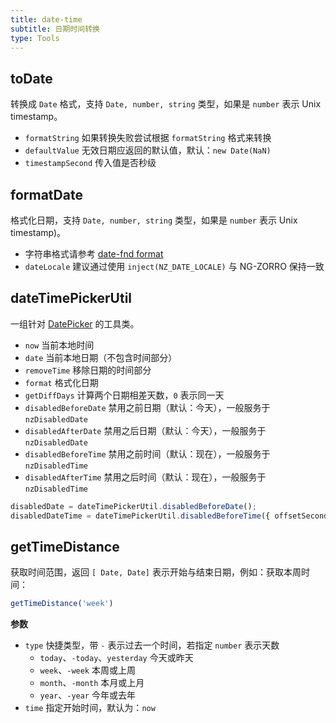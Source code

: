 ```yaml
---
title: date-time
subtitle: 日期时间转换
type: Tools
---
```


## toDate

转换成 `Date` 格式，支持 `Date, number, string` 类型，如果是 `number` 表示 Unix timestamp。

* `formatString` 如果转换失败尝试根据 `formatString` 格式来转换
* `defaultValue` 无效日期应返回的默认值，默认：`new Date(NaN)`
* `timestampSecond` 传入值是否秒级

## formatDate

格式化日期，支持 `Date, number, string` 类型，如果是 `number` 表示 Unix timestamp)。

* 字符串格式请参考 [date-fnd format](https://date-fns.org/v2.30.0/docs/format)
* `dateLocale` 建议通过使用 `inject(NZ_DATE_LOCALE)` 与 NG-ZORRO 保持一致

## dateTimePickerUtil

一组针对 [DatePicker](https://ng.ant.design/components/date-picker/en) 的工具类。

- `now` 当前本地时间
- `date` 当前本地日期（不包含时间部分）
- `removeTime` 移除日期的时间部分
- `format` 格式化日期
- `getDiffDays` 计算两个日期相差天数，`0` 表示同一天
- `disabledBeforeDate` 禁用之前日期（默认：今天），一般服务于 `nzDisabledDate`
- `disabledAfterDate` 禁用之后日期（默认：今天），一般服务于 `nzDisabledDate`
- `disabledBeforeTime` 禁用之前时间（默认：现在），一般服务于 `nzDisabledTime`
- `disabledAfterTime` 禁用之后时间（默认：现在），一般服务于 `nzDisabledTime`

```ts
disabledDate = dateTimePickerUtil.disabledBeforeDate();
disabledDateTime = dateTimePickerUtil.disabledBeforeTime({ offsetSeconds: 60 * 5 });
```

## getTimeDistance

获取时间范围，返回 `[ Date, Date]` 表示开始与结束日期，例如：获取本周时间：

```ts
getTimeDistance('week')
```

**参数**

- `type` 快捷类型，带 `-` 表示过去一个时间，若指定 `number` 表示天数
  - `today`、`-today`、`yesterday` 今天或昨天
  - `week`、`-week` 本周或上周
  - `month`、`-month` 本月或上月
  - `year`、`-year` 今年或去年
- `time` 指定开始时间，默认为：`now`
